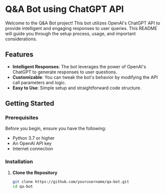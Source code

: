 # Q&A Bot using ChatGPT API

Welcome to the Q&A Bot project! This bot utilizes OpenAI's ChatGPT API to provide intelligent and engaging responses to user queries. This README will guide you through the setup process, usage, and important considerations.

## Features

- **Intelligent Responses**: The bot leverages the power of OpenAI's ChatGPT to generate responses to user questions.
- **Customizable**: You can tweak the bot's behavior by modifying the API call parameters and logic.
- **Easy to Use**: Simple setup and straightforward code structure.

## Getting Started

### Prerequisites

Before you begin, ensure you have the following:

- Python 3.7 or higher
- An OpenAI API key
- Internet connection

### Installation

1. **Clone the Repository**

   ```bash
   git clone https://github.com/yourusername/qa-bot.git
   cd qa-bot
